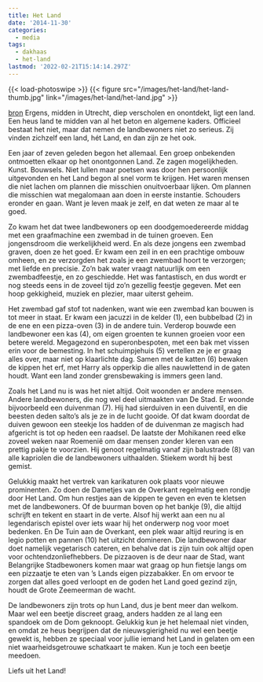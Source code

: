 ```yaml
---
title: Het Land
date: '2014-11-30'
categories:
  - media
tags:
  - dakhaas
  - het-land
lastmod: '2022-02-21T15:14:14.297Z'
---
```

{{< load-photoswipe >}}
{{< figure src="/images/het-land/het-land-thumb.jpg" link="/images/het-land/het-land.jpg" >}}

[bron](http://rosaproducties.nl/blogpost/het-land-voor-de-dakhaas-4/) 
Ergens, midden in Utrecht, diep verscholen en onontdekt, ligt een land. Een heus land te midden van al het beton en algemene kaders. Officieel bestaat het niet, maar dat nemen de landbewoners niet zo serieus. Zij vinden zichzelf een land, hét Land, en dan zijn ze het ook.

Een jaar of zeven geleden begon het allemaal. Een groep onbekenden ontmoetten elkaar op het onontgonnen Land. Ze zagen mogelijkheden. Kunst. Bouwsels. Niet lullen maar poetsen was door hen persoonlijk uitgevonden en het Land begon al snel vorm te krijgen. Het waren mensen die niet lachen om plannen die misschien onuitvoerbaar lijken. Om plannen die misschien wat megalomaan aan doen in eerste instantie. Schouders eronder en gaan. Want je leven maak je zelf, en dat weten ze maar al te goed.

Zo kwam het dat twee landbewoners op een doodgemoedereerde middag met een graafmachine een zwembad in de tuinen groeven. Een jongensdroom die werkelijkheid werd. En als deze jongens een zwembad graven, doen ze het goed. Er kwam een zeil in en een prachtige ombouw omheen, en ze verzorgden het zoals je een zwembad hoort te verzorgen; met liefde en precisie. Zo’n bak water vraagt natuurlijk om een zwembadfeestje, en zo geschiedde. Het was fantastisch, en dus wordt er nog steeds eens in de zoveel tijd zo’n gezellig feestje gegeven. Met een hoop gekkigheid, muziek en plezier, maar uiterst geheim.

Het zwembad gaf stof tot nadenken, want wie een zwembad kan bouwen is tot meer in staat. Er kwam een jacuzzi in de kelder (1), een bubbelbad (2) in de ene en een pizza-oven (3) in de andere tuin. Verderop bouwde een landbewoner een kas (4), om eigen groenten te kunnen groeien voor een betere wereld. Megagezond en superonbespoten, met een bak met vissen erin voor de bemesting. In het schuimpjehuis (5) vertellen ze je er graag alles over, maar niet op klaarlichte dag. Samen met de katten (6) bewaken de kippen het erf, met Harry als opperkip die alles nauwlettend in de gaten houdt. Want een land zonder grensbewaking is immers geen land.

Zoals het Land nu is was het niet altijd. Ooit woonden er andere mensen. Andere landbewoners, die nog wel deel uitmaakten van De Stad. Er woonde bijvoorbeeld een duivenman (7). Hij had sierduiven in een duiventil, en die beesten deden salto’s als je ze in de lucht gooide. Of dat kwam doordat de duiven gewoon een steekje los hadden of de duivenman ze magisch had afgericht is tot op heden een raadsel. De laatste der Mohikanen reed elke zoveel weken naar Roemenië om daar mensen zonder kleren van een prettig pakje te voorzien. Hij genoot regelmatig vanaf zijn balustrade (8) van alle kapriolen die de landbewoners uithaalden. Stiekem wordt hij best gemist.

Gelukkig maakt het vertrek van karikaturen ook plaats voor nieuwe prominenten. Zo doen de Dametjes van de Overkant regelmatig een rondje door Het Land. Om hun restjes aan de kippen te geven en even te kletsen met de landbewoners. Of de buurman boven op het bankje (9), die altijd schrijft en tekent en staart in de verte. Alsof hij werkt aan een nu al legendarisch epistel over iets waar hij het onderwerp nog voor moet bedenken. En De Tuin aan de Overkant, een plek waar altijd reuring is en legio potten en pannen (10) het uitzicht domineren. Die landbewoner daar doet namelijk vegetarisch cateren, en behalve dat is zijn tuin ook altijd open voor ochtendzonliefhebbers. De pizzaoven is de deur naar de Stad, want Belangrijke Stadbewoners komen maar wat graag op hun fietsje langs om een pizzaatje te eten van ’s Lands eigen pizzabakker. En om ervoor te zorgen dat alles goed verloopt en de goden het Land goed gezind zijn, houdt de Grote Zeemeerman de wacht.

De landbewoners zijn trots op hun Land, dus je bent meer dan welkom. Maar wel een beetje discreet graag, anders hadden ze al lang een spandoek om de Dom geknoopt. Gelukkig kun je het helemaal niet vinden, en omdat ze heus begrijpen dat de nieuwsgierigheid nu wel een beetje gewekt is, hebben ze speciaal voor jullie iemand het Land in gelaten om een niet waarheidsgetrouwe schatkaart te maken. Kun je toch een beetje meedoen.

Liefs uit het Land!
